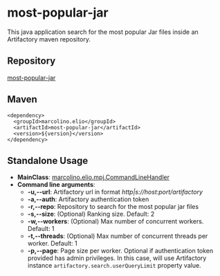 # most-popular-jar

This java application search for the most popular Jar files inside an Artifactory maven repository.

## Repository
[most-popular-jar](http://35.184.110.231:8083/artifactory/webapp/#/artifacts/browse/tree/General/release-local/marcolino/elio/most-popular-jar)

## Maven
```
<dependency>
  <groupId>marcolino.elio</groupId>
  <artifactId>most-popular-jar</artifactId>
  <version>${version}</version>
</dependency>
```

## Standalone Usage

- **MainClass**: [marcolino.elio.mpj.CommandLineHandler](https://github.com/elioengcomp/most-popular-jar/blob/master/src/main/java/marcolino/elio/mpj/CommandLineHandler.java)
- **Command line arguments**:
  - **-u,--url**: Artifactory url in format _http|s://host:port/artifactory_
  - **-a,--auth**: Artifactory authentication token
  - **-r,--repo**: Repository to search for the most popular jar files 
  - **-s,--size**: (Optional) Ranking size. Default: 2
  - **-w,--workers**: (Optional) Max number of concurrent workers. Default: 1
  - **-t,--threads**: (Optional) Max number of concurrent threads per worker. Default: 1  
  - **-p,--page**: Page size per worker. Optional if authentication token provided has admin privileges. In this case, will use Artifactory instance `artifactory.search.userQueryLimit` property value.
  
  
  
